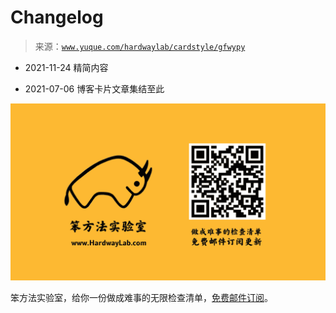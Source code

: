 # Changelog

> 来源：[`www.yuque.com/hardwaylab/cardstyle/gfwypy`](https://www.yuque.com/hardwaylab/cardstyle/gfwypy)



+   2021-11-24 精简内容 

+   2021-07-06 博客卡片文章集结至此 

![邮件订阅图片.png](img/daf82add06bc7972186b5459757c8829.png)  

笨方法实验室，给你一份做成难事的无限检查清单，[免费邮件订阅](http://newsletter.hardwaylab.com/)。